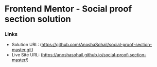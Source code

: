 # Frontend Mentor - Social proof section solution
### Links

- Solution URL: (https://github.com/AnoshaSohail/social-proof-section-master.git)
- Live Site URL: (https://anoshasohail.github.io/social-proof-section-master/)
